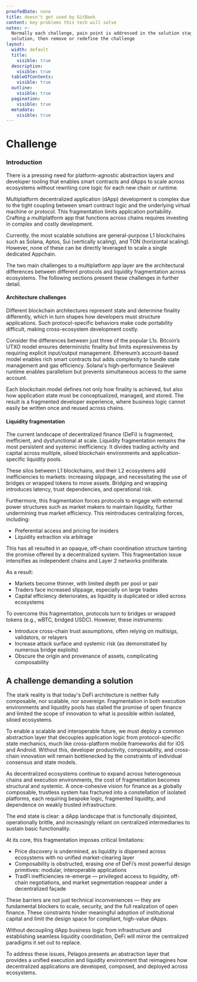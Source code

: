 ```yaml
---
proofedDate: none
title: doesn't get used by GitBook
content: key problems this tech will solve
notes: >-
  Normally each challenge, pain point is addressed in the solution stage IF not
  solution, then remove or redefine the challenge
layout:
  width: default
  title:
    visible: true
  description:
    visible: true
  tableOfContents:
    visible: true
  outline:
    visible: true
  pagination:
    visible: true
  metadata:
    visible: true
---
```


# Challenge

### Introduction

There is a pressing need for platform-agnostic abstraction layers and developer tooling that enables smart contracts and dApps to scale across ecosystems without rewriting core logic for each new chain or runtime.

Multiplatform decentralized application (dApp) development is complex due to the tight coupling between smart contract logic and the underlying virtual machine or protocol. This fragmentation limits application portability. Crafting a multiplatform app that functions across chains requires investing in complex and costly development.

Currently, the most scalable solutions are general-purpose L1 blockchains such as Solana, Aptos, Sui (vertically scaling), and TON (horizontal scaling). However, none of these can be directly leveraged to scale a single dedicated Appchain.

The two main challenges to a multiplatform app layer are the architectural differences between different protocols and liquidity fragmentation across ecosystems. The following sections present these challenges in further detail.

#### Architecture challenges

Different blockchain architectures represent state and determine finality differently, which in turn shapes how developers must structure applications. Such protocol-specific behaviors make code portability difficult, making cross-ecosystem development costly.

Consider the differences between just three of the popular L1s. Bitcoin’s UTXO model ensures deterministic finality but limits expressiveness by requiring explicit input/output management. Ethereum’s account-based model enables rich smart contracts but adds complexity to handle state management and gas efficiency. Solana's high-performance Sealevel runtime enables parallelism but prevents simultaneous access to the same account.

Each blockchain model defines not only how finality is achieved, but also how application state must be conceptualized, managed, and stored. The result is a fragmented developer experience, where business logic cannot easily be written once and reused across chains.

#### Liquidity fragmentation

The current landscape of decentralized finance (DeFi) is fragmented, inefficient, and dysfunctional at scale. Liquidity fragmentation remains the most persistent and systemic inefficiency. It divides trading activity and capital across multiple, siloed blockchain environments and application-specific liquidity pools.

These silos between L1 blockchains, and their L2 ecosystems add inefficiencies to markets: increasing slippage, and necessitating the use of bridges or wrapped tokens to move assets. Bridging and wrapping introduces latency, trust dependencies, and operational risk.

Furthermore, this fragmentation forces protocols to engage with external power structures such as market makers to maintain liquidity, further undermining true market efficiency. This reintroduces centralizing forces, including:

* Preferential access and pricing for insiders
* Liquidity extraction via arbitrage

This has all resulted in an opaque, off-chain coordination structure tainting the promise offered by a decentralized system. This fragmentation issue intensifies as independent chains and Layer 2 networks proliferate.

As a result:

* Markets become thinner, with limited depth per pool or pair
* Traders face increased slippage, especially on large trades
* Capital efficiency deteriorates, as liquidity is duplicated or idled across ecosystems

To overcome this fragmentation, protocols turn to bridges or wrapped tokens (e.g., wBTC, bridged USDC). However, these instruments:

* Introduce cross-chain trust assumptions, often relying on multisigs, validators, or relayers
* Increase attack surface and systemic risk (as demonstrated by numerous bridge exploits)
* Obscure the origin and provenance of assets, complicating composability

## A challenge demanding a solution

The stark reality is that today's DeFi architecture is neither fully composable, nor scalable, nor sovereign. Fragmentation in both execution environments and liquidity pools has stalled the promise of open finance and limited the scope of innovation to what is possible within isolated, siloed ecosystems.

To enable a scalable and interoperable future, we must deploy a common abstraction layer that decouples application logic from protocol-specific state mechanics, much like cross-platform mobile frameworks did for iOS and Android. Without this, developer productivity, composability, and cross-chain innovation will remain bottlenecked by the constraints of individual consensus and state models.

As decentralized ecosystems continue to expand across heterogeneous chains and execution environments, the cost of fragmentation becomes structural and systemic. A once-cohesive vision for finance as a globally composable, trustless system has fractured into a constellation of isolated platforms, each requiring bespoke logic, fragmented liquidity, and dependence on weakly trusted infrastructure.

The end state is clear: a dApp landscape that is functionally disjointed, operationally brittle, and increasingly reliant on centralized intermediaries to sustain basic functionality.

At its core, this fragmentation imposes critical limitations:

* Price discovery is undermined, as liquidity is dispersed across ecosystems with no unified market-clearing layer
* Composability is obstructed, erasing one of DeFi’s most powerful design primitives: modular, interoperable applications
* TradFi inefficiencies re-emerge — privileged access to liquidity, off-chain negotiations, and market segmentation reappear under a decentralized façade

These barriers are not just technical inconveniences — they are fundamental blockers to scale, security, and the full realization of open finance. These constraints hinder meaningful adoption of institutional capital and limit the design space for compliant, high-value dApps.

Without decoupling dApp business logic from infrastructure and establishing seamless liquidity coordination, DeFi will mirror the centralized paradigms it set out to replace.

To address these issues, Pelagos presents an abstraction layer that provides a unified execution and liquidity environment that reimagines how decentralized applications are developed, composed, and deployed across ecosystems.

